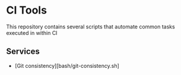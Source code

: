 # CI Tools

This repository contains several scripts that automate common tasks executed in within CI

## Services

- [Git consistency][bash/git-consistency.sh]